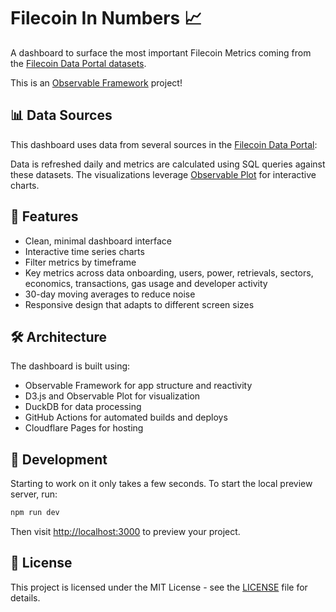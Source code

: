 # Filecoin In Numbers 📈

A dashboard to surface the most important Filecoin Metrics coming from the [Filecoin Data Portal datasets](https://filecoindataportal.xyz).

This is an [Observable Framework](https://observablehq.com/framework) project!

## 📊 Data Sources

This dashboard uses data from several sources in the [Filecoin Data Portal](https://filecoindataportal.xyz):

Data is refreshed daily and metrics are calculated using SQL queries against these datasets. The visualizations leverage [Observable Plot](https://observablehq.com/plot/) for interactive charts.

## 🎨 Features

- Clean, minimal dashboard interface
- Interactive time series charts
- Filter metrics by timeframe
- Key metrics across data onboarding, users, power, retrievals, sectors, economics, transactions, gas usage and developer activity
- 30-day moving averages to reduce noise
- Responsive design that adapts to different screen sizes

## 🛠️ Architecture

The dashboard is built using:

- Observable Framework for app structure and reactivity
- D3.js and Observable Plot for visualization
- DuckDB for data processing
- GitHub Actions for automated builds and deploys
- Cloudflare Pages for hosting

## 🔧 Development

Starting to work on it only takes a few seconds. To start the local preview server, run:

```bash
npm run dev
```

Then visit <http://localhost:3000> to preview your project.

## 📝 License

This project is licensed under the MIT License - see the [LICENSE](../LICENSE) file for details.
